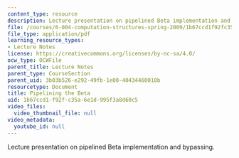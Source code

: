 ```yaml
---
content_type: resource
description: Lecture presentation on pipelined Beta implementation and bypassing.
file: /courses/6-004-computation-structures-spring-2009/1b67ccd1f92fc35a6e1d995f3a8d60c5_MIT6_004s09_lec22.pdf
file_type: application/pdf
learning_resource_types:
- Lecture Notes
license: https://creativecommons.org/licenses/by-nc-sa/4.0/
ocw_type: OCWFile
parent_title: Lecture Notes
parent_type: CourseSection
parent_uid: 3b03b526-e292-49fb-1e00-40434460010b
resourcetype: Document
title: Pipelining the Beta
uid: 1b67ccd1-f92f-c35a-6e1d-995f3a8d60c5
video_files:
  video_thumbnail_file: null
video_metadata:
  youtube_id: null
---
```

Lecture presentation on pipelined Beta implementation and bypassing.